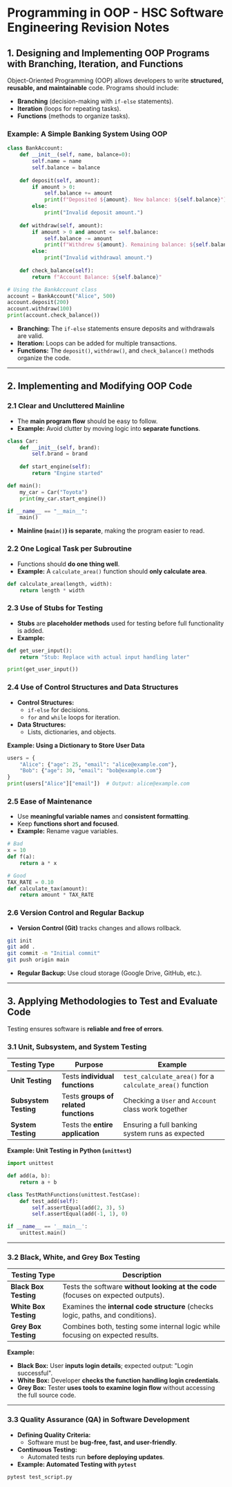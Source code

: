 # Programming in OOP - HSC Software Engineering Revision Notes

## 1. Designing and Implementing OOP Programs with Branching, Iteration, and Functions
Object-Oriented Programming (OOP) allows developers to write **structured, reusable, and maintainable** code. Programs should include:
- **Branching** (decision-making with `if-else` statements).
- **Iteration** (loops for repeating tasks).
- **Functions** (methods to organize tasks).

### **Example: A Simple Banking System Using OOP**
```python
class BankAccount:
    def __init__(self, name, balance=0):
        self.name = name
        self.balance = balance
    
    def deposit(self, amount):
        if amount > 0:
            self.balance += amount
            print(f"Deposited ${amount}. New balance: ${self.balance}")
        else:
            print("Invalid deposit amount.")
    
    def withdraw(self, amount):
        if amount > 0 and amount <= self.balance:
            self.balance -= amount
            print(f"Withdrew ${amount}. Remaining balance: ${self.balance}")
        else:
            print("Invalid withdrawal amount.")
    
    def check_balance(self):
        return f"Account Balance: ${self.balance}"

# Using the BankAccount class
account = BankAccount("Alice", 500)
account.deposit(200)
account.withdraw(100)
print(account.check_balance())
```
- **Branching:** The `if-else` statements ensure deposits and withdrawals are valid.
- **Iteration:** Loops can be added for multiple transactions.
- **Functions:** The `deposit()`, `withdraw()`, and `check_balance()` methods organize the code.

---

## 2. Implementing and Modifying OOP Code
### **2.1 Clear and Uncluttered Mainline**
- The **main program flow** should be easy to follow.
- **Example:** Avoid clutter by moving logic into **separate functions**.

```python
class Car:
    def __init__(self, brand):
        self.brand = brand
    
    def start_engine(self):
        return "Engine started"

def main():
    my_car = Car("Toyota")
    print(my_car.start_engine())

if __name__ == "__main__":
    main()
```
- **Mainline (`main()`) is separate**, making the program easier to read.

### **2.2 One Logical Task per Subroutine**
- Functions should **do one thing well**.
- **Example:** A `calculate_area()` function should **only calculate area**.

```python
def calculate_area(length, width):
    return length * width
```

### **2.3 Use of Stubs for Testing**
- **Stubs** are **placeholder methods** used for testing before full functionality is added.
- **Example:**
```python
def get_user_input():
    return "Stub: Replace with actual input handling later"

print(get_user_input())
```

### **2.4 Use of Control Structures and Data Structures**
- **Control Structures:**
  - `if-else` for decisions.
  - `for` and `while` loops for iteration.
- **Data Structures:**
  - Lists, dictionaries, and objects.

**Example: Using a Dictionary to Store User Data**
```python
users = {
    "Alice": {"age": 25, "email": "alice@example.com"},
    "Bob": {"age": 30, "email": "bob@example.com"}
}
print(users["Alice"]["email"])  # Output: alice@example.com
```

### **2.5 Ease of Maintenance**
- Use **meaningful variable names** and **consistent formatting**.
- Keep **functions short and focused**.
- **Example:** Rename vague variables.
```python
# Bad
x = 10
def f(a):
    return a * x

# Good
TAX_RATE = 0.10
def calculate_tax(amount):
    return amount * TAX_RATE
```

### **2.6 Version Control and Regular Backup**
- **Version Control (Git)** tracks changes and allows rollback.
```bash
git init
git add .
git commit -m "Initial commit"
git push origin main
```
- **Regular Backup:** Use cloud storage (Google Drive, GitHub, etc.).

---

## 3. Applying Methodologies to Test and Evaluate Code
Testing ensures software is **reliable and free of errors**.

### **3.1 Unit, Subsystem, and System Testing**
| **Testing Type** | **Purpose** | **Example** |
|----------------|------------|-------------|
| **Unit Testing** | Tests **individual functions** | `test_calculate_area()` for a `calculate_area()` function |
| **Subsystem Testing** | Tests **groups of related functions** | Checking a `User` and `Account` class work together |
| **System Testing** | Tests the **entire application** | Ensuring a full banking system runs as expected |

**Example: Unit Testing in Python (`unittest`)**
```python
import unittest

def add(a, b):
    return a + b

class TestMathFunctions(unittest.TestCase):
    def test_add(self):
        self.assertEqual(add(2, 3), 5)
        self.assertEqual(add(-1, 1), 0)

if __name__ == '__main__':
    unittest.main()
```

---

### **3.2 Black, White, and Grey Box Testing**
| **Testing Type** | **Description** |
|---------------|----------------|
| **Black Box Testing** | Tests the software **without looking at the code** (focuses on expected outputs). |
| **White Box Testing** | Examines the **internal code structure** (checks logic, paths, and conditions). |
| **Grey Box Testing** | Combines both, testing some internal logic while focusing on expected results. |

**Example:**
- **Black Box:** User **inputs login details**; expected output: "Login successful".
- **White Box:** Developer **checks the function handling login credentials**.
- **Grey Box:** Tester **uses tools to examine login flow** without accessing the full source code.

---

### **3.3 Quality Assurance (QA) in Software Development**
- **Defining Quality Criteria:**
  - Software must be **bug-free, fast, and user-friendly**.
- **Continuous Testing:**
  - Automated tests run **before deploying updates**.
- **Example: Automated Testing with `pytest`**
```bash
pytest test_script.py
```
